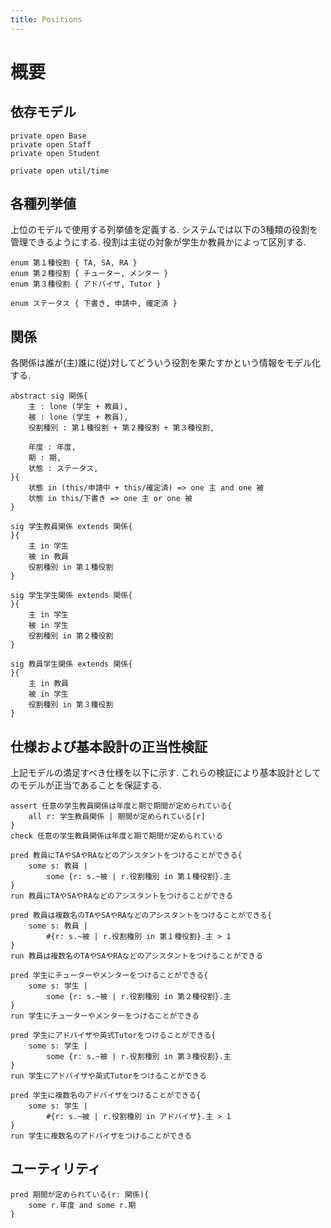 ```yaml
---
title: Positions
---
```


# 概要

## 依存モデル

```alloy
private open Base
private open Staff
private open Student

private open util/time
```

## 各種列挙値

上位のモデルで使用する列挙値を定義する.
システムでは以下の3種類の役割を管理できるようにする.
役割は主従の対象が学生か教員かによって区別する.

```alloy
enum 第１種役割 { TA, SA, RA }
enum 第２種役割 { チューター, メンター }
enum 第３種役割 { アドバイザ, Tutor }

enum ステータス { 下書き, 申請中, 確定済 }
```

## 関係

各関係は誰が(主)誰に(従)対してどういう役割を果たすかという情報をモデル化する.

```alloy
abstract sig 関係{
	主 : lone (学生 + 教員),
	被 : lone (学生 + 教員),
	役割種別 : 第１種役割 + 第２種役割 + 第３種役割,

	年度 : 年度,
	期 : 期,
	状態 : ステータス,
}{
	状態 in (this/申請中 + this/確定済) => one 主 and one 被
	状態 in this/下書き => one 主 or one 被
}

sig 学生教員関係 extends 関係{
}{
	主 in 学生
	被 in 教員
	役割種別 in 第１種役割
}

sig 学生学生関係 extends 関係{
}{
	主 in 学生
	被 in 学生
	役割種別 in 第２種役割
}

sig 教員学生関係 extends 関係{
}{
	主 in 教員
	被 in 学生
	役割種別 in 第３種役割
}
```

## 仕様および基本設計の正当性検証

上記モデルの満足すべき仕様を以下に示す.
これらの検証により基本設計としてのモデルが正当であることを保証する.

```alloy
assert 任意の学生教員関係は年度と期で期間が定められている{
	all r: 学生教員関係 | 期間が定められている[r]
}
check 任意の学生教員関係は年度と期で期間が定められている

pred 教員にTAやSAやRAなどのアシスタントをつけることができる{
	some s: 教員 |
		some {r: s.~被 | r.役割種別 in 第１種役割}.主
}
run 教員にTAやSAやRAなどのアシスタントをつけることができる

pred 教員は複数名のTAやSAやRAなどのアシスタントをつけることができる{
	some s: 教員 |
		#{r: s.~被 | r.役割種別 in 第１種役割}.主 > 1
}
run 教員は複数名のTAやSAやRAなどのアシスタントをつけることができる

pred 学生にチューターやメンターをつけることができる{
	some s: 学生 |
		some {r: s.~被 | r.役割種別 in 第２種役割}.主
}
run 学生にチューターやメンターをつけることができる

pred 学生にアドバイザや英式Tutorをつけることができる{
	some s: 学生 |
		some {r: s.~被 | r.役割種別 in 第３種役割}.主
}
run 学生にアドバイザや英式Tutorをつけることができる

pred 学生に複数名のアドバイザをつけることができる{
	some s: 学生 |
		#{r: s.~被 | r.役割種別 in アドバイザ}.主 > 1
}
run 学生に複数名のアドバイザをつけることができる
```

## ユーティリティ

```alloy
pred 期間が定められている(r: 関係){
	some r.年度 and some r.期
}
```

